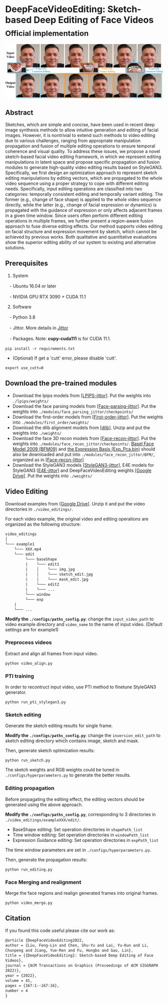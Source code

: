 # DeepFaceVideoEditing: Sketch-based Deep Editing of Face Videos<br><sub>Official implementation</sub>

![Teaser image](./img/teaser.jpg)

## Abstract
Sketches, which are simple and concise, have been used in recent deep image synthesis methods to allow intuitive generation and editing of facial images. However, it is nontrivial to extend such methods to video editing due to various challenges, ranging from appropriate manipulation propagation and fusion of multiple editing operations to ensure temporal coherence and visual quality. To address these issues, we propose a novel sketch-based facial video editing framework, in which we represent editing manipulations in latent space and propose specific propagation and fusion modules to generate high-quality video editing results based on StyleGAN3. Specifically, we first design an optimization approach to represent sketch editing manipulations by editing vectors, which are propagated to the whole video sequence using a proper strategy to cope with different editing needs. Specifically, input editing operations are classified into two categories: temporally consistent editing and temporally variant editing. The former (e.g., change of face shape) is applied to the whole video sequence directly, while the latter (e.g., change of facial expression or dynamics) is propagated with the guidance of expression or only affects adjacent frames in a given time window. Since users often perform different editing operations in multiple frames, we further present a region-aware fusion approach to fuse diverse editing effects. Our method supports video editing on facial structure and expression movement by sketch, which cannot be achieved by previous works. Both qualitative and quantitative evaluations show the superior editing ability of our system to existing and alternative solutions.

## Prerequisites

1. System

　- Ubuntu 16.04 or later

　- NVIDIA GPU RTX 3090 + CUDA 11.1

2. Software

　- Python 3.8

　- Jittor. More details in <a href="https://github.com/Jittor/Jittor" target="_blank">Jittor</a>

　- Packages. Note: **cupy-cuda111** is for CUDA 11.1. 

  ```
  pip install -r requirements.txt
  ```
  
  - (Optional) If get a 'cutt' error, please disable 'cutt'. 
  ```
  export use_cutt=0
  ``` 

## Download the pre-trained modules
- Download the lpips models from <a href="https://github.com/ty625911724/Jittor_Perceptual-Similarity-Metric
" target="_blank">[LPIPS-jittor]</a>. 
Put the weights into `./lpips/weights/`
- Download the face parsing models from <a href="https://github.com/ty625911724/jittor-face-parsing
" target="_blank">[Face-parsing-jittor]</a>. 
Put the weights into `./modules/face_parsing_jittor/checkpoints/`
- Download the first-order models from <a href="https://github.com/ty625911724/Jittor-first-order
" target="_blank">[First-order-jittor]</a>. 
Put the weights into `./modules/first_order/weights/`
- Download the dlib alignment models from <a href="http://dlib.net/files/shape_predictor_68_face_landmarks.dat.bz2
" target="_blank">[dlib]</a>. 
Unzip and put the weights into `./weights/`
- Download the face 3D recon models from <a href="https://github.com/ty625911724/Jittor-Deep3DFaceRecon
" target="_blank">[Face-recon-jittor]</a>.
Put the weights into `./modules/face_recon_jittor/checkpoints/`. [Basel Face Model 2009 (BFM09)](https://faces.dmi.unibas.ch/bfm/main.php?nav=1-0&id=basel_face_model) and [the Expression Basis (Exp_Pca.bin)](https://drive.google.com/file/d/1bw5Xf8C12pWmcMhNEu6PtsYVZkVucEN6/view?usp=sharing) should also be downloaded and put into `./modules/face_recon_jittor/BFM/`, organized as in <a href="https://github.com/ty625911724/Jittor-Deep3DFaceRecon
" target="_blank">[Face-recon-jittor]</a>
- Download the StyleGAN3 models <a href="https://github.com/ty625911724/Jittor_StyleGAN3
" target="_blank">[StyleGAN3-jittor]</a>, E4E models for StyleGAN3 <a href="https://github.com/ty625911724/Jittor_E4E
" target="_blank">[E4E-jittor]</a> and DeepFaceVideoEditing weights <a href="https://drive.google.com/drive/folders/15g31av5zR3H0BBaaksmrHhTDGhhwD4gS?usp=sharing
" target="_blank">[Google Drive]</a>. Put the weights into `./weights/`

## Video Editing
Download examples from </a><a href="https://drive.google.com/drive/folders/1MzSDIeu_QnirTNqrG7JyUKxzz0n9Rtj7?usp=sharing
" target="_blank">[Google Drive]</a>. Unzip it and put the video directories in `./video_editings/`. 

For each video example, the original video and editing operations are organized as the following structure:

```
video_editings
│
└─── example1
    └─── XXX.mp4
    └─── edit
         └─── baseShape
         |    └─── edit1
         |    │    └─── img.jpg
         |    │    └─── sketch_edit.jpg
         |    │    └─── mask_edit.jpg
         |    └─── edit2
         |    └─── ...
         └─── window
         └─── exp
    |
    └─── ...
```

**Modify the `./configs/paths_config.py`**: change the `input_video_path` to video example directory and `video_name` to the name of input video. (Default settings are for example1)

### Preprocess videos
Extract and align all frames from input video. 

  ```
  python video_align.py
  ```

### PTI training
In order to recontruct input video, use PTI method to finetune StyleGAN3 generator. 

  ```
  python run_pti_stylegan3.py
  ```

### Sketch editing

Generate the sketch editing results for single frame. 

**Modify the `./configs/paths_config.py`**: change the `inversion_edit_path` to sketch editing directory which contains image, sketch and mask. 

Then, generate sketch optimization results: 

  ```
  python run_sketch.py
  ```

The sketch weights and RGB weights could be tuned in `./configs/hyperparameters.py` to generate the better results. 

### Editing propagation
Before propagating the editing effect, the editing vectors should be generated using the above approach. 

**Modify the `./configs/paths_config.py`**, corresponding to 3 directories in `./video_editings/exampleXXX/edit/`.

- BaseShape editing: Set operation directories in `shapePath_list`
- Time window editing: Set operation directories in `windowPath_list`
- Expression Guidance editing: Set operation directories in `expPath_list`

The time window parameters are set in  `./configs/hyperparameters.py`. 

Then, generate the propagation results: 

  ```
  python run_editing.py
  ```

### Face Merging and realignment
Merge the face regions and realign generated frames into original frames. 

  ```
  python video_merge.py
  ```

## Citation

If you found this code useful please cite our work as:

    @article {DeepFaceVideoEditing2022,
    author = {Liu, Feng-Lin and Chen, Shu-Yu and Lai, Yu-Kun and Li, Chunpeng and Jiang, Yue-Ren and Fu, Hongbo and Gao, Lin},
    title = {{DeepFaceVideoEditing}: Sketch-based Deep Editing of Face Videos},
    journal = {ACM Transactions on Graphics (Proceedings of ACM SIGGRAPH 2022)},
    year = {2022},
    volume = 41,
    pages = {167:1--167:16},
    number = 4
    }


